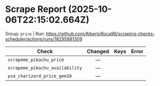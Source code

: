# Scrape Report (2025-10-06T22:15:02.664Z)

Group: `price`  |  Run: https://github.com/AlbertoRoca96/scraping-checks-scheduler/actions/runs/18295881309

| Check | Changed | Keys | Error |
|---|:---:|:--|:--|
| `scrapeme_pikachu_price` | — |  |  |
| `scrapeme_pikachu_availability` | — |  |  |
| `psa_charizard_price_gem10` | — |  |  |
